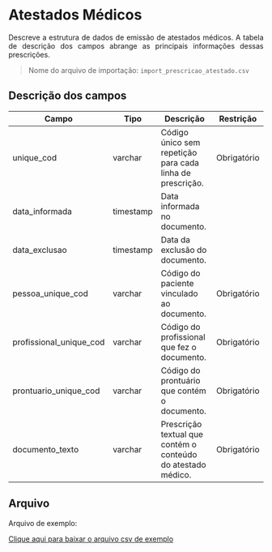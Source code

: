 # Atestados Médicos
<p align="justify"> 
Descreve a estrutura de dados de emissão de atestados médicos. A tabela de descrição dos campos abrange as principais informações dessas prescrições.
 </p>

> Nome do arquivo de importação: `import_prescricao_atestado.csv`


 ## Descrição dos campos

| Campo                             | Tipo      | Descrição                                                                 | Restrição   |
|-----------------------------------|-----------|--------------------------------------------------------------------------|--------------|
| unique_cod                        | varchar   | Código único sem repetição para cada linha de prescrição.                 | Obrigatório |
| data_informada                    | timestamp | Data informada no documento.                                             |             |
| data_exclusao                     | timestamp | Data da exclusão do documento.                                           |             |
| pessoa_unique_cod                 | varchar   | Código do paciente vinculado ao documento.                                | Obrigatório |
| profissional_unique_cod           | varchar   | Código do profissional que fez o documento.                              | Obrigatório |
| prontuario_unique_cod             | varchar   | Código do prontuário que contém o documento.                             | Obrigatório |
| documento_texto                   | varchar   | Prescrição textual que contém o conteúdo do atestado médico.              | Obrigatório |

## Arquivo
<p align="justify">Arquivo de exemplo:</p>

[Clique aqui para baixar o arquivo csv de exemplo](arquivos_exemplos/import_prescricao_atestado.csv ':ignore')
